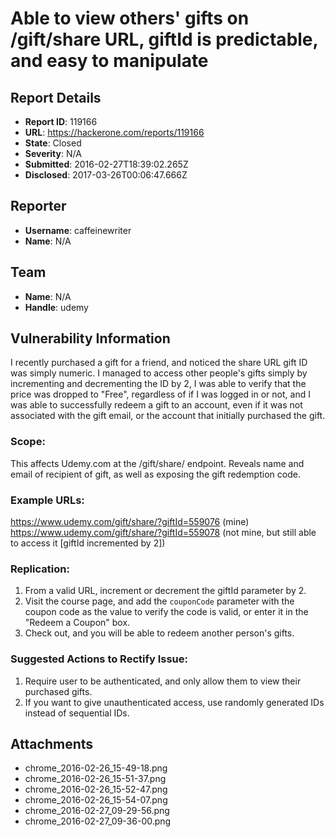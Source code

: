 # Able to view others' gifts on /gift/share URL, giftId is predictable, and easy to manipulate

## Report Details
- **Report ID**: 119166
- **URL**: https://hackerone.com/reports/119166
- **State**: Closed
- **Severity**: N/A
- **Submitted**: 2016-02-27T18:39:02.265Z
- **Disclosed**: 2017-03-26T00:06:47.666Z

## Reporter
- **Username**: caffeinewriter
- **Name**: N/A

## Team
- **Name**: N/A
- **Handle**: udemy

## Vulnerability Information
I recently purchased a gift for a friend, and noticed the share URL gift ID was simply numeric. I managed to access other people's gifts simply by incrementing and decrementing the ID by 2, I was able to verify that the price was dropped to "Free", regardless of if I was logged in or not, and I was able to successfully redeem a gift to an account, even if it was not associated with the gift email, or the account that initially purchased the gift. 

### Scope:
This affects Udemy.com at the /gift/share/ endpoint. Reveals name and email of recipient of gift, as well as exposing the gift redemption code.

### Example URLs:
https://www.udemy.com/gift/share/?giftId=559076 (mine)
https://www.udemy.com/gift/share/?giftId=559078 (not mine, but still able to access it [giftId incremented by 2])

### Replication:
1. From a valid URL, increment or decrement the giftId parameter by 2.
2. Visit the course page, and add the `couponCode` parameter with the coupon code as the value to verify the code is valid, or enter it in the "Redeem a Coupon" box. 
3. Check out, and you will be able to redeem another person's gifts.

### Suggested Actions to Rectify Issue:
1. Require user to be authenticated, and only allow them to view their purchased gifts.
2. If you want to give unauthenticated access, use randomly generated IDs instead of sequential IDs. 

## Attachments
- chrome_2016-02-26_15-49-18.png
- chrome_2016-02-26_15-51-37.png
- chrome_2016-02-26_15-52-47.png
- chrome_2016-02-26_15-54-07.png
- chrome_2016-02-27_09-29-56.png
- chrome_2016-02-27_09-36-00.png
